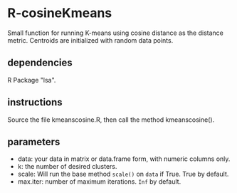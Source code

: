 # R-cosineKmeans
Small function for running K-means using cosine distance as the distance metric. Centroids are initialized with random data points.

## dependencies
R Package "lsa".

## instructions
Source the file kmeanscosine.R, then call the method kmeanscosine().

## parameters
- data: your data in matrix or data.frame form, with numeric columns only.
- k: the number of desired clusters.
- scale: Will run the base method `scale()` on `data` if True. True by default.
- max.iter: number of maximum iterations. `Inf` by default.
